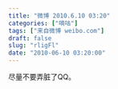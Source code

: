 ```yaml
---
title: "微博 2010.6.10 03:20"
categories: ["嘀咕"]
tags: ["来自微博 weibo.com"]
draft: false
slug: "rligFl"
date: "2010-06-10 03:20:00"
---
```


<p>尽量不要弄脏了QQ。 ​​​​</p>
